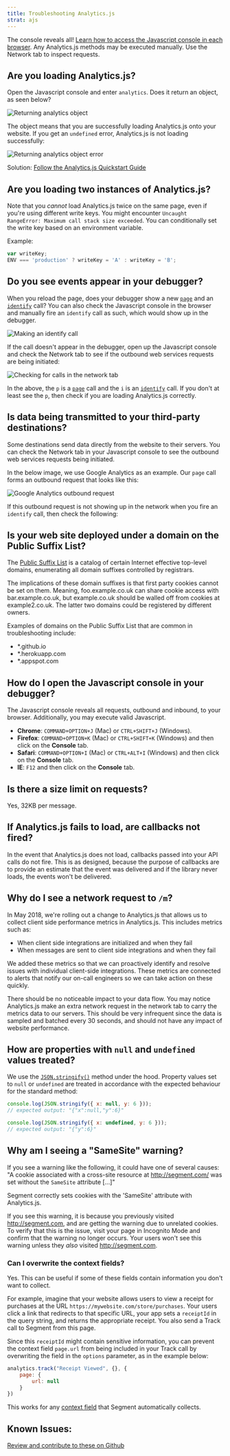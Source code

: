 ```yaml
---
title: Troubleshooting Analytics.js
strat: ajs
---
```


The console reveals all! [Learn how to access the Javascript console in each browser](#how-do-i-open-the-javascript-console-in-your-debugger).
Any Analytics.js methods may be executed manually. Use the Network tab to inspect requests.

## Are you loading Analytics.js?

Open the Javascript console and enter `analytics`. Does it return an object, as seen below?

![Returning analytics object](images/VOsmoAB.gif)

The object means that you are successfully loading Analytics.js onto your website. If you get an `undefined` error, Analytics.js is not loading successfully:

![Returning analytics object error](images/CFsktto.gif)

Solution: [Follow the Analytics.js Quickstart Guide](/docs/connections/sources/catalog/libraries/website/javascript/quickstart/)

## Are you loading two instances of Analytics.js?

Note that you *cannot* load Analytics.js twice on the same page, even if you're using different write keys. You might encounter `Uncaught RangeError: Maximum call stack size exceeded`. You can conditionally set the write key based on an environment variable.

Example:
```js
var writeKey;
ENV === 'production' ? writeKey = 'A' : writeKey = 'B';
```

## Do you see events appear in your debugger?

When you reload the page, does your debugger show a new [`page`](/docs/connections/spec/page) and an [`identify`](/docs/connections/spec/identify) call? You can also check the Javascript console in the browser and manually fire an `identify` call as such, which would show up in the debugger.

![Making an identify call](images/7Ymnh2S.gif)

If the call doesn't appear in the debugger, open up the Javascript console and check the Network tab to see if the outbound web services requests are being initiated:

![Checking for calls in the network tab](images/d8CmIY2.png)

In the above, the `p` is a [`page`](/docs/connections/spec/page) call and the `i` is an [`identify`](/docs/connections/spec/identify) call. If you don't at least see the `p`, then check if you are loading Analytics.js correctly.


## Is data being transmitted to your third-party destinations?

Some destinations send data directly from the website to their servers. You can check the Network tab in your Javascript console to see the outbound web services requests being initiated.

In the below image, we use Google Analytics as an example. Our `page` call forms an outbound request that looks like this:

![Google Analytics outbound request](images/CBdS5dO.png)

If this outbound request is not showing up in the network when you fire an `identify` call, then check the following:


## Is your web site deployed under a domain on the Public Suffix List?

The [Public Suffix List](https://publicsuffix.org/list/) is a catalog of certain Internet effective top-level domains, enumerating all domain suffixes controlled by registrars.

The implications of these domain suffixes is that first party cookies cannot be set on them. Meaning, foo.example.co.uk can share cookie access with bar.example.co.uk, but example.co.uk should be walled off from cookies at example2.co.uk. The latter two domains could be registered by different owners.

Examples of domains on the Public Suffix List that are common in troubleshooting include:

- *.github.io
- *.herokuapp.com
- *.appspot.com


## How do I open the Javascript console in your debugger?

The Javascript console reveals all requests, outbound and inbound, to your browser. Additionally, you may execute valid Javascript.

- **Chrome**: `COMMAND+OPTION+J` (Mac) or `CTRL+SHIFT+J` (Windows).
- **Firefox**: `COMMAND+OPTION+K` (Mac) or `CTRL+SHIFT+K` (Windows) and then click on the **Console** tab.
- **Safari**: `COMMAND+OPTION+I` (Mac) or `CTRL+ALT+I` (Windows) and then click on the **Console** tab.
- **IE**: `F12` and then click on the **Console** tab.

## Is there a size limit on requests?

Yes, 32KB per message.

## If Analytics.js fails to load, are callbacks not fired?

In the event that Analytics.js does not load, callbacks passed into your API calls do not fire. This is as designed, because the purpose of callbacks are to provide an estimate that the event was delivered and if the library never loads, the events won't be delivered.

## Why do I see a network request to `/m`?
In May 2018, we're rolling out a change to Analytics.js that allows us to collect client side performance metrics in Analytics.js. This includes metrics such as:

- When client side integrations are initialized and when they fail
- When messages are sent to client side integrations and when they fail

We added these metrics so that we can proactively identify and resolve issues with individual client-side integrations. These metrics are connected to alerts that notify our on-call engineers so we can take action on these quickly.

There should be no noticeable impact to your data flow. You may notice Analytics.js make an extra network request in the network tab to carry the metrics data to our servers. This should be very infrequent since the data is sampled and batched every 30 seconds, and should not have any impact of website performance.

## How are properties with `null` and `undefined` values treated?
We use the [`JSON.stringify()`](https://developer.mozilla.org/en-US/docs/Web/JavaScript/Reference/Global_Objects/JSON/stringify) method under the hood. Property values set to `null` or `undefined` are treated in accordance with the expected behaviour for the standard method:

```js
console.log(JSON.stringify({ x: null, y: 6 }));
// expected output: "{"x":null,"y":6}"

console.log(JSON.stringify({ x: undefined, y: 6 }));
// expected output: "{"y":6}"
```

## Why am I seeing a "SameSite" warning? 

If you see a warning like the following, it could have one of several causes:
"A cookie associated with a cross-site resource at http://segment.com/ was set without the `SameSite` attribute [...]"

Segment correctly sets cookies with the 'SameSite' attribute with Analytics.js. 

If you see this warning, it is because you previously visited http://segment.com, and are getting the warning due to unrelated cookies. To verify that this is the issue, visit your page in Incognito Mode and confirm that the warning no longer occurs. Your users won't see this warning unless they _also_  visited http://segment.com.


### Can I overwrite the context fields?

Yes.  This can be useful if some of these fields contain information you don't want to collect.

For example, imagine that your website allows users to view a receipt for purchases at the URL `https://mywebsite.com/store/purchases`.  Your users click a link that redirects to that specific URL, your app sets a `receiptId` in the query string, and returns the appropriate receipt.  You also send a Track call to Segment from this page.

Since this `receiptId` might contain sensitive information, you can prevent the context field `page.url` from being included in your Track call by overwriting the field in the `options` parameter, as in the example below:

```js
analytics.track("Receipt Viewed", {}, {
    page: {
        url: null
    }
})
```

This works for any [context field](/docs/connections/spec/common/#context) that Segment automatically collects.

## Known Issues:

[Review and contribute to these on Github](https://github.com/segmentio/analytics.js/issues)
